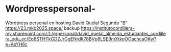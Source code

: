 # Wordpresspersonal-
Wordpress personal en hosting 
David Quelal
Segundo "B"
https://23.mkb2025.space/
backup https://institutocordillera-my.sharepoint.com/:f:/g/personal/david_quelal_almeida_estudiantes_cordillera_edu_ec/Eq6STHTkGDZJrGgENrdIt78BVp8LSE9mXtkoOOachcaOKw?e=AsYH6c
